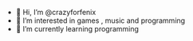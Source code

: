 - 👋 Hi, I’m @crazyforfenix
- 👀 I’m interested in games , music and programming
- 🌱 I’m currently learning programming

<!---
crazyforfenix/crazyforfenix is a ✨ special ✨ repository because its `README.md` (this file) appears on your GitHub profile.
You can click the Preview link to take a look at your changes.
--->

